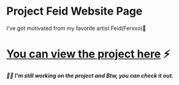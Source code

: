 # Project Feid Website Page
I've got motivated from my favorite artist Feid(Ferxxo)💚

# [You can view the project here](https://project-feid-website-page.vercel.app/) ⚡️ 
##### 🤙🏼 I'm still working on the project and Btw, you can check it out. 
